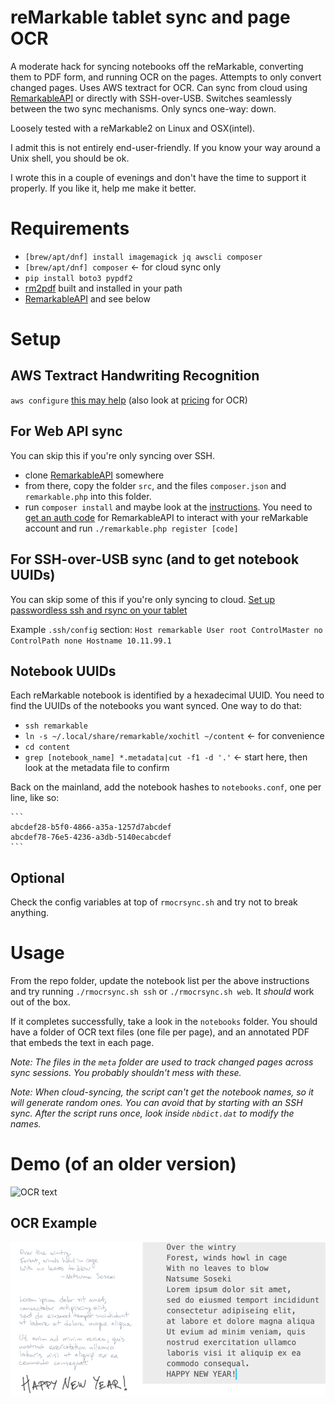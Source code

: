 # reMarkable tablet sync and page OCR
A moderate hack for syncing notebooks off the reMarkable, converting them to PDF form, and running OCR on the pages. Attempts to only convert changed pages. Uses AWS textract for OCR. Can sync from cloud using [RemarkableAPI][5] or directly with SSH-over-USB. Switches seamlessly between the two sync mechanisms. Only syncs one-way: down.

Loosely tested with a reMarkable2 on Linux and OSX(intel).

I admit this is not entirely end-user-friendly. If you know your way around a Unix shell, you should be ok.

I wrote this in a couple of evenings and don't have the time to support it properly. If you like it, help me make it better.

# Requirements
* `[brew/apt/dnf] install imagemagick jq awscli composer`
* `[brew/apt/dnf] composer` <- for cloud sync only
* `pip install boto3 pypdf2`
* [rm2pdf][1] built and installed in your path
* [RemarkableAPI][5] and see below

[5]: https://github.com/splitbrain/ReMarkableAPI "RemarkableAPI @ github"

[1]: https://github.com/rorycl/rm2pdf.git "rm2pdf @ github"

# Setup
## AWS Textract Handwriting Recognition
`aws configure` [this may help][2] (also look at [pricing][4] for OCR)

## For Web API sync
You can skip this if you're only syncing over SSH.

* clone [RemarkableAPI][5] somewhere
* from there, copy the folder `src`, and the files `composer.json` and `remarkable.php` into this folder.
* run `composer install` and maybe look at the [instructions][5]. You need to [get an auth code](https://my.remarkable.com/connect/desktop) for RemarkableAPI to interact with your reMarkable account and run `./remarkable.php register [code]`

## For SSH-over-USB sync (and to get notebook UUIDs)
You can skip some of this if you're only syncing to cloud.
[Set up passwordless ssh and rsync on your tablet][3]

Example `.ssh/config` section:
    ```
    Host remarkable
    User root
    ControlMaster no
    ControlPath none
    Hostname 10.11.99.1
    ```
## Notebook UUIDs
Each reMarkable notebook is identified by a hexadecimal UUID. You need to find the UUIDs of the notebooks you want synced. One way to do that:

*  `ssh remarkable`
*  `ln -s ~/.local/share/remarkable/xochitl ~/content` <- for convenience
*  `cd content`
*  `grep [notebook_name] *.metadata|cut -f1 -d '.'` <- start here, then look at the metadata file to confirm

Back on the mainland, add the notebook hashes to `notebooks.conf`, one per line, like so:

    ```
    abcdef28-b5f0-4866-a35a-1257d7abcdef
    abcdef78-76e5-4236-a3db-5140ecabcdef
    ```

## Optional
Check the config variables at top of `rmocrsync.sh` and try not to break anything.

[2]: https://docs.aws.amazon.com/cli/latest/userguide/cli-configure-quickstart.html#cli-configure-quickstart-config "AWS CLI Setup"

[3]: https://github.com/lucasrla/remarkable-utils "Remarkable Utils"

[4]: https://aws.amazon.com/textract/pricing/ "AWS Textract Pricing"

# Usage
From the repo folder, update the notebook list per the above instructions and try running `./rmocrsync.sh ssh` or `./rmocrsync.sh web`. It _should_ work out of the box. 

If it completes successfully, take a look in the `notebooks` folder. You should have a folder of OCR text files (one file per page), and an annotated PDF that embeds the text in each page.

_Note: The files in the `meta` folder are used to track changed pages across sync sessions. You probably shouldn't mess with these._

_Note: When cloud-syncing, the script can't get the notebook names, so it will generate random ones. You can avoid that by starting with an SSH sync. After the script runs once, look inside `nbdict.dat` to modify the names._

# Demo (of an older version)
![OCR text](_assets/demo.gif)
## OCR Example
![OCR text](_assets/ocr.png)
